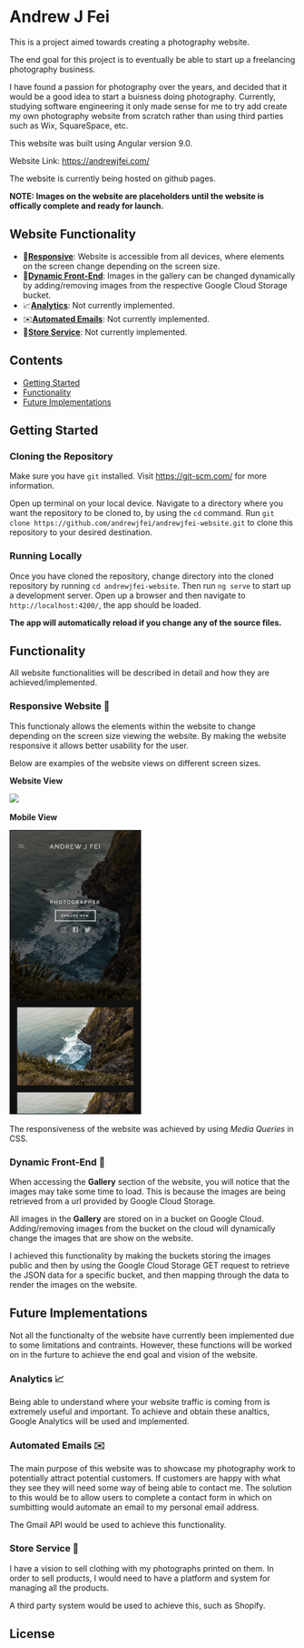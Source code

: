 # Andrew J Fei

This is a project aimed towards creating a photography website.

The end goal for this project is to eventually be able to start up a freelancing photography business.

I have found a passion for photography over the years, and decided that it would be a good idea to start a buisness doing photography. Currently, studying software engineering it only made sense for me to try add create my own photography website from scratch rather than using third parties such as Wix, SquareSpace, etc.

This website was built using Angular version 9.0.

Website Link: https://andrewjfei.com/

The website is currently being hosted on github pages.

**NOTE: Images on the website are placeholders until the website is offically complete and ready for launch.**

## Website Functionality
* 📱[**Responsive**](#responsive-website): Website is accessible from all devices, where elements on the screen change depending on the screen size.
* 🎇[**Dynamic Front-End**](#dynamic-front-end): Images in the gallery can be changed dynamically by adding/removing images from the respective Google Cloud Storage bucket.
* 📈[**Analytics**](#analytics): Not currently implemented.
* ✉️[**Automated Emails**](#automated-emails): Not currently implemented.
* 👕[**Store Service**](#store-service): Not currently implemented.

## Contents
- [Getting Started](#getting-started)
- [Functionality](#functionality)
- [Future Implementations](#future-implementations)

<a name="getting-started"></a>
## Getting Started

### Cloning the Repository

Make sure you have `git` installed. Visit https://git-scm.com/ for more information.

Open up terminal on your local device. Navigate to a directory where you want the repository to be cloned to, by using the `cd` command. Run `git clone https://github.com/andrewjfei/andrewjfei-website.git` to clone this repository to your desired destination.

### Running Locally

Once you have cloned the repository, change directory into the cloned repository by running `cd andrewjfei-website`. Then run `ng serve` to start up a development server. Open up a browser and then navigate to `http://localhost:4200/`, the app should be loaded. 

**The app will automatically reload if you change any of the source files.**

<a name="functionality"></a>
## Functionality

All website functionalities will be described in detail and how they are achieved/implemented.

<a name="responsive-website"></a>
### Responsive Website 📱

This functionaly allows the elements within the website to change depending on the screen size viewing the website. By making the website responsive it allows better usability for the user.

Below are examples of the website views on different screen sizes.

**Website View**

<img src="./website-view.png" height="500">

**Mobile View**

<img src="./mobile-view.png" height="500">

The responsiveness of the website was achieved by using _Media Queries_ in CSS.

<a name="dynamic-front-end"></a>
### Dynamic Front-End 🎇

When accessing the **Gallery** section of the website, you will notice that the images may take some time to load. This is because the images are being retrieved from a url provided by Google Cloud Storage.

All images in the **Gallery** are stored on in a bucket on Google Cloud. Adding/removing images from the bucket on the cloud will dynamically change the images that are show on the website.

I achieved this functionality by making the buckets storing the images public and then by using the Google Cloud Storage GET request to retrieve the JSON data for a specific bucket, and then mapping through the data to render the images on the website.

<a name="future-implementations"></a>
## Future Implementations

Not all the functionalty of the website have currently been implemented due to some limitations and contraints. However, these functions will be worked on in the furture to achieve the end goal and vision of the website.

<a name="analytics"></a>
### Analytics 📈

Being able to understand where your website traffic is coming from is extremely useful and important. To achieve and obtain these analtics, Google Analytics will be used and implemented.

<a name="automated-emails"></a>
### Automated Emails ✉️

The main purpose of this website was to showcase my photography work to potentially attract potential customers. If customers are happy with what they see they will need some way of being able to contact me. The solution to this would be to allow users to complete a contact form in which on sumbitting would automate an email to my personal email address.

The Gmail API would be used to achieve this functionality.

<a name="store-service"></a>
### Store Service 👕

I have a vision to sell clothing with my photographs printed on them. In order to sell products, I would need to have a platform and system for managing all the products.

A third party system would be used to achieve this, such as Shopify.


## License
